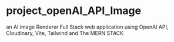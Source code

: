 # project_openAI_API_Image
an AI image Renderer Full Stack web application using OpenAI API, Cloudinary, Vite, Tailwind and The MERN STACK
